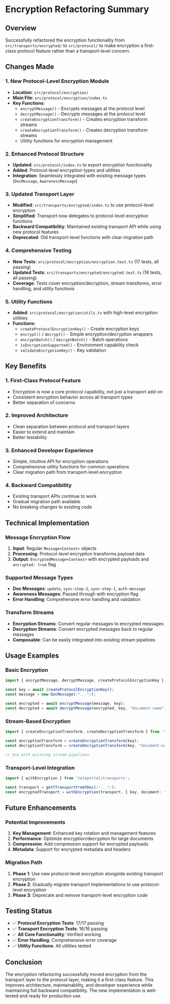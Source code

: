 # Encryption Refactoring Summary

## Overview
Successfully refactored the encryption functionality from `src/transports/encrypted/` to `src/protocol/` to make encryption a first-class protocol feature rather than a transport-level concern.

## Changes Made

### 1. New Protocol-Level Encryption Module
- **Location**: `src/protocol/encryption/`
- **Main File**: `src/protocol/encryption/index.ts`
- **Key Functions**:
  - `encryptMessage()` - Encrypts messages at the protocol level
  - `decryptMessage()` - Decrypts messages at the protocol level  
  - `createEncryptionTransform()` - Creates encryption transform streams
  - `createDecryptionTransform()` - Creates decryption transform streams
  - Utility functions for encryption management

### 2. Enhanced Protocol Structure
- **Updated**: `src/protocol/index.ts` to export encryption functionality
- **Added**: Protocol-level encryption types and utilities
- **Integration**: Seamlessly integrated with existing message types (`DocMessage`, `AwarenessMessage`)

### 3. Updated Transport Layer
- **Modified**: `src/transports/encrypted/index.ts` to use protocol-level encryption
- **Simplified**: Transport now delegates to protocol-level encryption functions
- **Backward Compatibility**: Maintained existing transport API while using new protocol features
- **Deprecated**: Old transport-level functions with clear migration path

### 4. Comprehensive Testing
- **New Tests**: `src/protocol/encryption/encryption.test.ts` (17 tests, all passing)
- **Updated Tests**: `src/transports/encrypted/encrypted.test.ts` (16 tests, all passing)
- **Coverage**: Tests cover encryption/decryption, stream transforms, error handling, and utility functions

### 5. Utility Functions
- **Added**: `src/protocol/encryption/utils.ts` with high-level encryption utilities
- **Functions**:
  - `createProtocolEncryptionKey()` - Create encryption keys
  - `encrypt()` / `decrypt()` - Simple encryption/decryption wrappers
  - `encryptBatch()` / `decryptBatch()` - Batch operations
  - `isEncryptionSupported()` - Environment capability check
  - `validateEncryptionKey()` - Key validation

## Key Benefits

### 1. First-Class Protocol Feature
- Encryption is now a core protocol capability, not just a transport add-on
- Consistent encryption behavior across all transport types
- Better separation of concerns

### 2. Improved Architecture
- Clean separation between protocol and transport layers
- Easier to extend and maintain
- Better testability

### 3. Enhanced Developer Experience
- Simple, intuitive API for encryption operations
- Comprehensive utility functions for common operations
- Clear migration path from transport-level encryption

### 4. Backward Compatibility
- Existing transport APIs continue to work
- Gradual migration path available
- No breaking changes to existing code

## Technical Implementation

### Message Encryption Flow
1. **Input**: Regular `Message<Context>` objects
2. **Processing**: Protocol-level encryption transforms payload data
3. **Output**: `EncryptedMessage<Context>` with encrypted payloads and `encrypted: true` flag

### Supported Message Types
- **Doc Messages**: `update`, `sync-step-2`, `sync-step-1`, `auth-message`
- **Awareness Messages**: Passed through with encryption flag
- **Error Handling**: Comprehensive error handling and validation

### Transform Streams
- **Encryption Streams**: Convert regular messages to encrypted messages
- **Decryption Streams**: Convert encrypted messages back to regular messages
- **Composable**: Can be easily integrated into existing stream pipelines

## Usage Examples

### Basic Encryption
```typescript
import { encryptMessage, decryptMessage, createProtocolEncryptionKey } from 'teleportal/protocol';

const key = await createProtocolEncryptionKey();
const message = new DocMessage(/*...*/);

const encrypted = await encryptMessage(message, key);
const decrypted = await decryptMessage(encrypted, key, "document-name");
```

### Stream-Based Encryption
```typescript
import { createEncryptionTransform, createDecryptionTransform } from 'teleportal/protocol';

const encryptionTransform = createEncryptionTransform(key);
const decryptionTransform = createDecryptionTransform(key, "document-name");

// Use with existing stream pipelines
```

### Transport-Level Integration
```typescript
import { withEncryption } from 'teleportal/transports';

const transport = getYTransportFromYDoc(/*...*/);
const encryptedTransport = withEncryption(transport, { key, document: "doc-name" });
```

## Future Enhancements

### Potential Improvements
1. **Key Management**: Enhanced key rotation and management features
2. **Performance**: Optimize encryption/decryption for large documents
3. **Compression**: Add compression support for encrypted payloads
4. **Metadata**: Support for encrypted metadata and headers

### Migration Path
1. **Phase 1**: Use new protocol-level encryption alongside existing transport encryption
2. **Phase 2**: Gradually migrate transport implementations to use protocol-level encryption
3. **Phase 3**: Deprecate and remove transport-level encryption code

## Testing Status
- ✅ **Protocol Encryption Tests**: 17/17 passing
- ✅ **Transport Encryption Tests**: 16/16 passing
- ✅ **All Core Functionality**: Verified working
- ✅ **Error Handling**: Comprehensive error coverage
- ✅ **Utility Functions**: All utilities tested

## Conclusion
The encryption refactoring successfully moved encryption from the transport layer to the protocol layer, making it a first-class feature. This improves architecture, maintainability, and developer experience while maintaining full backward compatibility. The new implementation is well-tested and ready for production use.